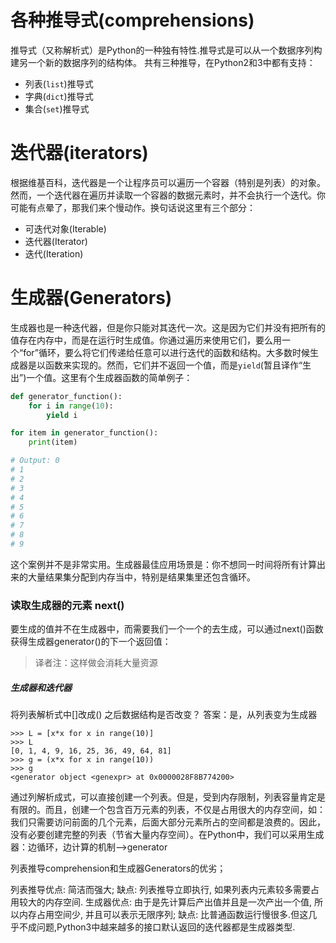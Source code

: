 # 各种推导式(comprehensions)

推导式（又称解析式）是Python的一种独有特性.推导式是可以从一个数据序列构建另一个新的数据序列的结构体。 共有三种推导，在Python2和3中都有支持：

- 列表(`list`)推导式
- 字典(`dict`)推导式
- 集合(`set`)推导式



# 迭代器(iterators)

根据维基百科，迭代器是一个让程序员可以遍历一个容器（特别是列表）的对象。然而，一个迭代器在遍历并读取一个容器的数据元素时，并不会执行一个迭代。你可能有点晕了，那我们来个慢动作。换句话说这里有三个部分：

- 可迭代对象(Iterable)
- 迭代器(Iterator)
- 迭代(Iteration)



# 生成器(Generators)

生成器也是一种迭代器，但是你只能对其迭代一次。这是因为它们并没有把所有的值存在内存中，而是在运行时生成值。你通过遍历来使用它们，要么用一个“for”循环，要么将它们传递给任意可以进行迭代的函数和结构。大多数时候生成器是以函数来实现的。然而，它们并不返回一个值，而是`yield`(暂且译作“生出”)一个值。这里有个生成器函数的简单例子：

```python
def generator_function():
    for i in range(10):
        yield i

for item in generator_function():
    print(item)

# Output: 0
# 1
# 2
# 3
# 4
# 5
# 6
# 7
# 8
# 9
```

这个案例并不是非常实用。生成器最佳应用场景是：你不想同一时间将所有计算出来的大量结果集分配到内存当中，特别是结果集里还包含循环。

### 读取生成器的元素 next()

要生成的值并不在生成器中，而需要我们一个一个的去生成，可以通过next()函数获得生成器generator()的下一个返回值：



> 译者注：这样做会消耗大量资源

##### 生成器和迭代器

将列表解析式中[]改成() 之后数据结构是否改变？ 答案：是，从列表变为生成器

```
>>> L = [x*x for x in range(10)]
>>> L
[0, 1, 4, 9, 16, 25, 36, 49, 64, 81]
>>> g = (x*x for x in range(10))
>>> g
<generator object <genexpr> at 0x0000028F8B774200>
```

通过列解析成式，可以直接创建一个列表。但是，受到内存限制，列表容量肯定是有限的。而且，创建一个包含百万元素的列表，不仅是占用很大的内存空间，如：我们只需要访问前面的几个元素，后面大部分元素所占的空间都是浪费的。因此，没有必要创建完整的列表（节省大量内存空间）。在Python中，我们可以采用生成器：边循环，边计算的机制—>generator



列表推导comprehension和生成器Generators的优劣；

列表推导优点: 简洁而强大; 缺点: 列表推导立即执行, 如果列表内元素较多需要占用较大的内存空间. 生成器优点: 由于是先计算后产出值并且是一次产出一个值, 所以内存占用空间少, 并且可以表示无限序列; 缺点: 比普通函数运行慢很多.但这几乎不成问题,Python3中越来越多的接口默认返回的迭代器都是生成器类型.